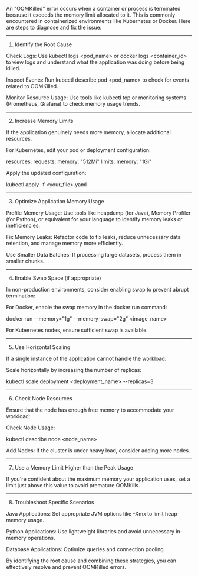 An "OOMKilled" error occurs when a container or process is terminated because it exceeds the memory limit allocated to it. This is commonly encountered in containerized environments like Kubernetes or Docker. Here are steps to diagnose and fix the issue:


---

1. Identify the Root Cause

Check Logs: Use kubectl logs <pod_name> or docker logs <container_id> to view logs and understand what the application was doing before being killed.

Inspect Events: Run kubectl describe pod <pod_name> to check for events related to OOMKilled.

Monitor Resource Usage: Use tools like kubectl top or monitoring systems (Prometheus, Grafana) to check memory usage trends.



---

2. Increase Memory Limits

If the application genuinely needs more memory, allocate additional resources.

For Kubernetes, edit your pod or deployment configuration:

resources:
  requests:
    memory: "512Mi"
  limits:
    memory: "1Gi"

Apply the updated configuration:

kubectl apply -f <your_file>.yaml




---

3. Optimize Application Memory Usage

Profile Memory Usage: Use tools like heapdump (for Java), Memory Profiler (for Python), or equivalent for your language to identify memory leaks or inefficiencies.

Fix Memory Leaks: Refactor code to fix leaks, reduce unnecessary data retention, and manage memory more efficiently.

Use Smaller Data Batches: If processing large datasets, process them in smaller chunks.



---

4. Enable Swap Space (if appropriate)

In non-production environments, consider enabling swap to prevent abrupt termination:

For Docker, enable the swap memory in the docker run command:

docker run --memory="1g" --memory-swap="2g" <image_name>

For Kubernetes nodes, ensure sufficient swap is available.



---

5. Use Horizontal Scaling

If a single instance of the application cannot handle the workload:

Scale horizontally by increasing the number of replicas:

kubectl scale deployment <deployment_name> --replicas=3



---

6. Check Node Resources

Ensure that the node has enough free memory to accommodate your workload:

Check Node Usage:

kubectl describe node <node_name>

Add Nodes: If the cluster is under heavy load, consider adding more nodes.



---

7. Use a Memory Limit Higher than the Peak Usage

If you're confident about the maximum memory your application uses, set a limit just above this value to avoid premature OOMKills.


---

8. Troubleshoot Specific Scenarios

Java Applications: Set appropriate JVM options like -Xmx to limit heap memory usage.

Python Applications: Use lightweight libraries and avoid unnecessary in-memory operations.

Database Applications: Optimize queries and connection pooling.


By identifying the root cause and combining these strategies, you can effectively resolve and prevent OOMKilled errors.

